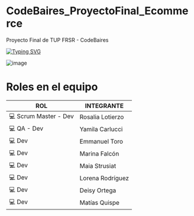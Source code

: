 
# CodeBaires_ProyectoFinal_Ecommerce
Proyecto Final de TUP FRSR - CodeBaires

[![Typing SVG](https://readme-typing-svg.herokuapp.com?font=Fira+Code&pause=1000&color=2A081B&width=435&lines=CodeBairesTechnoStore)](https://git.io/typing-svg)

![image](https://user-images.githubusercontent.com/77170481/235795845-49895c13-c373-49ed-8a60-b71fafe951cf.png)


# Roles en el equipo

| ROL  | INTEGRANTE | 
| ------------- | ------------- | 
| :computer: Scrum Master - Dev  | Rosalia Lotierzo |
| :computer: QA - Dev  | Yamila Carlucci |
| :computer: Dev  | Emmanuel Toro |
| :computer: Dev  | Marina Falcón |
| :computer: Dev  | Maia Strusiat |
| :computer: Dev  | Lorena Rodríguez |
| :computer: Dev  | Deisy Ortega  |
| :computer: Dev  | Matías Quispe |

